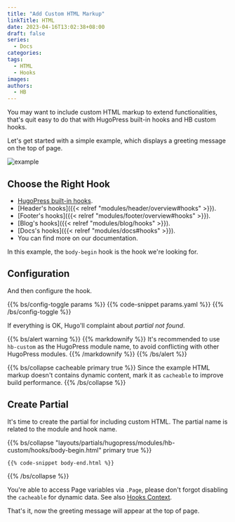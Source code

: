 ```yaml
---
title: "Add Custom HTML Markup"
linkTitle: HTML
date: 2023-04-16T13:02:38+08:00
draft: false
series:
  - Docs
categories:
tags:
  - HTML
  - Hooks
images:
authors:
  - HB
---
```


You may want to include custom HTML markup to extend functionalities, that's quit easy to do that with HugoPress built-in hooks and HB custom hooks.

<!--more-->

Let's get started with a simple example, which displays a greeting message on the top of page.

![example](example.png)

## Choose the Right Hook

- [HugoPress built-in hooks](https://hugomods.com/en/docs/hugopress/#hooks).
- [Header's hooks]({{< relref "modules/header/overview#hooks" >}}).
- [Footer's hooks]({{< relref "modules/footer/overview#hooks" >}}).
- [Blog's hooks]({{< relref "modules/blog/hooks" >}}).
- [Docs's hooks]({{< relref "modules/docs#hooks" >}}).
- You can find more on our documentation.

In this example, the `body-begin` hook is the hook we're looking for.

## Configuration

And then configure the hook.

{{% bs/config-toggle params %}}
{{% code-snippet params.yaml %}}
{{% /bs/config-toggle %}}

If everything is OK, Hugo'll complaint about _partial not found_.

{{% bs/alert warning %}}
{{% markdownify %}}
It's recommended to use `hb-custom` as the HugoPress module name, to avoid conflicting with other HugoPress modules.
{{% /markdownify %}}
{{% /bs/alert %}}

{{% bs/collapse cacheable primary true %}}
Since the example HTML markup doesn't contains dynamic content, mark it as `cacheable` to improve build performance.
{{% /bs/collapse %}}

## Create Partial

It's time to create the partial for including custom HTML. The partial name is related to the module and hook name.

{{% bs/collapse "layouts/partials/hugopress/modules/hb-custom/hooks/body-begin.html" primary true %}}
```html
{{% code-snippet body-end.html %}}
```
{{% /bs/collapse %}}

You're able to access Page variables via `.Page`, please don't forgot disabling the `cacheable` for dynamic data.
See also [Hooks Context](https://hugomods.com/en/docs/hugopress/#hooks-context).

That's it, now the greeting message will appear at the top of page.

